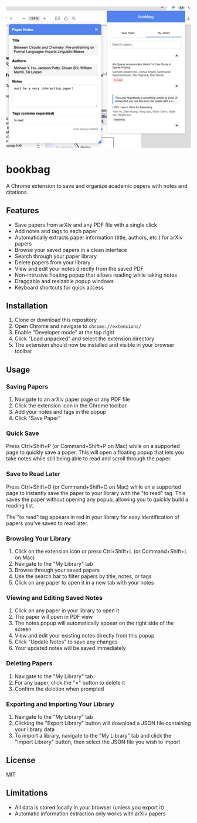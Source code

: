 ![bookbag](images/bookbag_example.png)

# bookbag

A Chrome extension to save and organize academic papers with notes and citations.

## Features

- Save papers from arXiv and any PDF file with a single click
- Add notes and tags to each paper
- Automatically extracts paper information (title, authors, etc.) for arXiv papers
- Browse your saved papers in a clean interface
- Search through your paper library
- Delete papers from your library
- View and edit your notes directly from the saved PDF
- Non-intrusive floating popup that allows reading while taking notes
- Draggable and resizable popup windows
- Keyboard shortcuts for quick access

## Installation

1. Clone or download this repository
2. Open Chrome and navigate to `chrome://extensions/`
3. Enable "Developer mode" at the top right
4. Click "Load unpacked" and select the extension directory
5. The extension should now be installed and visible in your browser toolbar

## Usage

### Saving Papers

1. Navigate to an arXiv paper page or any PDF file
2. Click the extension icon in the Chrome toolbar
3. Add your notes and tags in the popup
4. Click "Save Paper"

### Quick Save

Press Ctrl+Shift+P (or Command+Shift+P on Mac) while on a supported page to quickly save a paper. This will open a floating popup that lets you take notes while still being able to read and scroll through the paper.

### Save to Read Later

Press Ctrl+Shift+O (or Command+Shift+O on Mac) while on a supported page to instantly save the paper to your library with the "to read" tag. This saves the paper without opening any popup, allowing you to quickly build a reading list.

The "to read" tag appears in red in your library for easy identification of papers you've saved to read later.

### Browsing Your Library

1. Click on the extension icon or press Ctrl+Shift+L (or Command+Shift+L on Mac)
2. Navigate to the "My Library" tab
3. Browse through your saved papers
4. Use the search bar to filter papers by title, notes, or tags
5. Click on any paper to open it in a new tab with your notes

### Viewing and Editing Saved Notes

1. Click on any paper in your library to open it
2. The paper will open in PDF view
3. The notes popup will automatically appear on the right side of the screen
4. View and edit your existing notes directly from this popup
5. Click "Update Notes" to save any changes
6. Your updated notes will be saved immediately

### Deleting Papers

1. Navigate to the "My Library" tab
2. For any paper, click the "×" button to delete it
3. Confirm the deletion when prompted

### Exporting and Importing Your Library

1. Navigate to the "My Library" tab
2. Clicking the "Export Library" button will download a JSON file containing your library data
3. To import a library, navigate to the "My Library" tab and click the "Import Library" button, then select the JSON file you wish to import

## License

MIT

## Limitations

- All data is stored locally in your browser (unless you export it)
- Automatic information extraction only works with arXiv papers